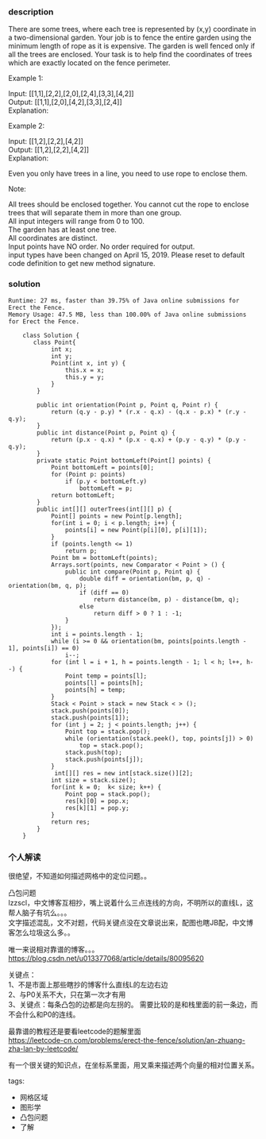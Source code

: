 ### description    
  There are some trees, where each tree is represented by (x,y) coordinate in a two-dimensional garden. Your job is to fence the entire garden using the minimum length of rope as it is expensive. The garden is well fenced only if all the trees are enclosed. Your task is to help find the coordinates of trees which are exactly located on the fence perimeter.  
    
     
    
  Example 1:  
    
  Input: [[1,1],[2,2],[2,0],[2,4],[3,3],[4,2]]  
  Output: [[1,1],[2,0],[4,2],[3,3],[2,4]]  
  Explanation:  
    
  Example 2:  
    
  Input: [[1,2],[2,2],[4,2]]  
  Output: [[1,2],[2,2],[4,2]]  
  Explanation:  
    
  Even you only have trees in a line, you need to use rope to enclose them.   
     
    
  Note:  
    
  All trees should be enclosed together. You cannot cut the rope to enclose trees that will separate them in more than one group.  
  All input integers will range from 0 to 100.  
  The garden has at least one tree.  
  All coordinates are distinct.  
  Input points have NO order. No order required for output.  
  input types have been changed on April 15, 2019. Please reset to default code definition to get new method signature.  
### solution    
```    
Runtime: 27 ms, faster than 39.75% of Java online submissions for Erect the Fence.
Memory Usage: 47.5 MB, less than 100.00% of Java online submissions for Erect the Fence.

    class Solution {
       class Point{
            int x;
            int y;
            Point(int x, int y) {
                this.x = x;
                this.y = y;
            }
        }
    
        public int orientation(Point p, Point q, Point r) {
            return (q.y - p.y) * (r.x - q.x) - (q.x - p.x) * (r.y - q.y);
        }
        public int distance(Point p, Point q) {
            return (p.x - q.x) * (p.x - q.x) + (p.y - q.y) * (p.y - q.y);
        }
        private static Point bottomLeft(Point[] points) {
            Point bottomLeft = points[0];
            for (Point p: points)
                if (p.y < bottomLeft.y)
                    bottomLeft = p;
            return bottomLeft;
        }
        public int[][] outerTrees(int[][] p) {
            Point[] points = new Point[p.length];
            for(int i = 0; i < p.length; i++) {
                points[i] = new Point(p[i][0], p[i][1]);
            }
            if (points.length <= 1)
                return p;
            Point bm = bottomLeft(points);
            Arrays.sort(points, new Comparator < Point > () {
                public int compare(Point p, Point q) {
                    double diff = orientation(bm, p, q) - orientation(bm, q, p);
                    if (diff == 0)
                        return distance(bm, p) - distance(bm, q);
                    else
                        return diff > 0 ? 1 : -1;
                }
            });
            int i = points.length - 1;
            while (i >= 0 && orientation(bm, points[points.length - 1], points[i]) == 0)
                i--;
            for (int l = i + 1, h = points.length - 1; l < h; l++, h--) {
                Point temp = points[l];
                points[l] = points[h];
                points[h] = temp;
            }
            Stack < Point > stack = new Stack < > ();
            stack.push(points[0]);
            stack.push(points[1]);
            for (int j = 2; j < points.length; j++) {
                Point top = stack.pop();
                while (orientation(stack.peek(), top, points[j]) > 0)
                    top = stack.pop();
                stack.push(top);
                stack.push(points[j]);
            }
             int[][] res = new int[stack.size()][2];
            int size = stack.size();
            for(int k = 0;  k< size; k++) {
                Point pop = stack.pop();
                res[k][0] = pop.x;
                res[k][1] = pop.y;
            }
            return res;
        }
    }
```    
    
### 个人解读    
  很绝望，不知道如何描述网格中的定位问题。。  
    
  凸包问题  
  lzzscl，中文博客互相抄，嘴上说着什么三点连线的方向，不明所以的直线L，这帮人脑子有坑么。。。  
  文字描述混乱，文不对题，代码关键点没在文章说出来，配图也瞎JB配，中文博客怎么垃圾这么多。。  
    
  唯一来说相对靠谱的博客。。。  
  https://blog.csdn.net/u013377068/article/details/80095620  
    
  关键点：  
  1、不是市面上那些瞎抄的博客什么直线L的左边右边  
  2、与P0关系不大，只在第一次才有用  
  3、关键点：每条凸包的边都是向左拐的。 需要比较的是和栈里面的前一条边，而不会什么和P0的连线。  
    
     
  最靠谱的教程还是要看leetcode的题解里面  
  https://leetcode-cn.com/problems/erect-the-fence/solution/an-zhuang-zha-lan-by-leetcode/   
    
  有一个很关键的知识点，在坐标系里面，用叉乘来描述两个向量的相对位置关系。  
    
    
tags:    
  -  网格区域  
  -  图形学  
  -  凸包问题  
  -  了解  
